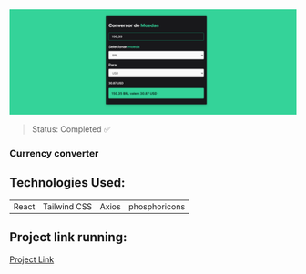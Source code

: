 <center><img src=".\src\assets\Screenshot_1.png"></center>

> Status: Completed ✅

### Currency converter

## Technologies Used:

<table>
  <tr>
    <td>React</td>
    <td>Tailwind CSS</td>
    <td>Axios</td>
    <td>phosphoricons</td>
  </tr>
</table>

## Project link running:
<a target="_blank" href="https://challenges-with-react-ear5.vercel.app/">Project Link</a>
